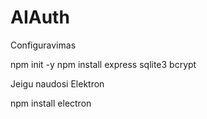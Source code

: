# AIAuth


Configuravimas

npm init -y
npm install express sqlite3 bcrypt

Jeigu naudosi Elektron 

npm install electron

